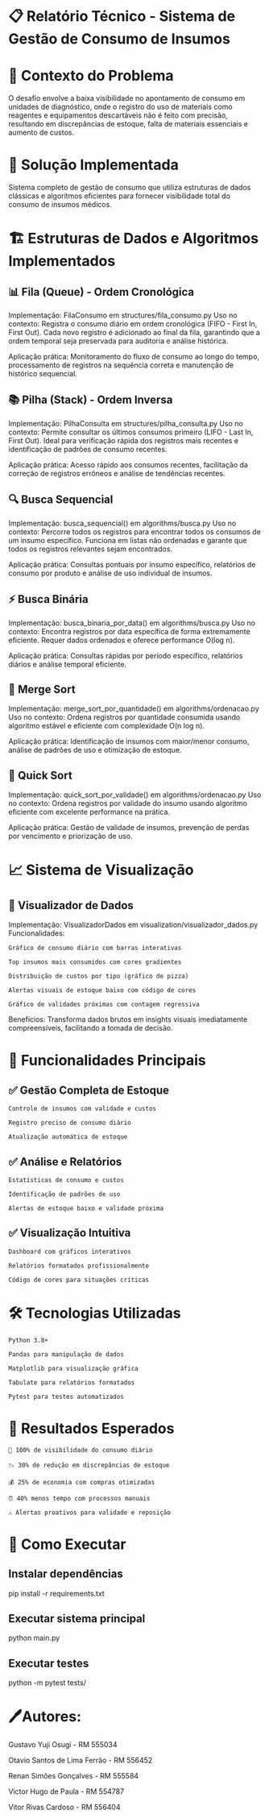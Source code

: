 # 📋 Relatório Técnico - Sistema de Gestão de Consumo de Insumos
# 🏥 Contexto do Problema

O desafio envolve a baixa visibilidade no apontamento de consumo em unidades de diagnóstico, onde o registro do uso de materiais como reagentes e equipamentos descartáveis não é feito com precisão, resultando em discrepâncias de estoque, falta de materiais essenciais e aumento de custos.
# 🎯 Solução Implementada

Sistema completo de gestão de consumo que utiliza estruturas de dados clássicas e algoritmos eficientes para fornecer visibilidade total do consumo de insumos médicos.
# 🏗️ Estruturas de Dados e Algoritmos Implementados
## 📊 Fila (Queue) - Ordem Cronológica

Implementação: FilaConsumo em structures/fila_consumo.py
Uso no contexto: Registra o consumo diário em ordem cronológica (FIFO - First In, First Out). Cada novo registro é adicionado ao final da fila, garantindo que a ordem temporal seja preservada para auditoria e análise histórica.

Aplicação prática: Monitoramento do fluxo de consumo ao longo do tempo, processamento de registros na sequência correta e manutenção de histórico sequencial.
## 📚 Pilha (Stack) - Ordem Inversa

Implementação: PilhaConsulta em structures/pilha_consulta.py
Uso no contexto: Permite consultar os últimos consumos primeiro (LIFO - Last In, First Out). Ideal para verificação rápida dos registros mais recentes e identificação de padrões de consumo recentes.

Aplicação prática: Acesso rápido aos consumos recentes, facilitação da correção de registros errôneos e análise de tendências recentes.
## 🔍 Busca Sequencial

Implementação: busca_sequencial() em algorithms/busca.py
Uso no contexto: Percorre todos os registros para encontrar todos os consumos de um insumo específico. Funciona em listas não ordenadas e garante que todos os registros relevantes sejam encontrados.

Aplicação prática: Consultas pontuais por insumo específico, relatórios de consumo por produto e análise de uso individual de insumos.
## ⚡ Busca Binária

Implementação: busca_binaria_por_data() em algorithms/busca.py
Uso no contexto: Encontra registros por data específica de forma extremamente eficiente. Requer dados ordenados e oferece performance O(log n).

Aplicação prática: Consultas rápidas por período específico, relatórios diários e análise temporal eficiente.
## 🔄 Merge Sort

Implementação: merge_sort_por_quantidade() em algorithms/ordenacao.py
Uso no contexto: Ordena registros por quantidade consumida usando algoritmo estável e eficiente com complexidade O(n log n).

Aplicação prática: Identificação de insumos com maior/menor consumo, análise de padrões de uso e otimização de estoque.
## 🚀 Quick Sort

Implementação: quick_sort_por_validade() em algorithms/ordenacao.py
Uso no contexto: Ordena registros por validade do insumo usando algoritmo eficiente com excelente performance na prática.

Aplicação prática: Gestão de validade de insumos, prevenção de perdas por vencimento e priorização de uso.
# 📈 Sistema de Visualização
## 🎨 Visualizador de Dados

Implementação: VisualizadorDados em visualization/visualizador_dados.py
Funcionalidades:

    Gráfico de consumo diário com barras interativas

    Top insumos mais consumidos com cores gradientes

    Distribuição de custos por tipo (gráfico de pizza)

    Alertas visuais de estoque baixo com código de cores

    Gráfico de validades próximas com contagem regressiva

Benefícios: Transforma dados brutos em insights visuais imediatamente compreensíveis, facilitando a tomada de decisão.

# 🚀 Funcionalidades Principais
## ✅ Gestão Completa de Estoque

    Controle de insumos com validade e custos

    Registro preciso de consumo diário

    Atualização automática de estoque

## ✅ Análise e Relatórios

    Estatísticas de consumo e custos

    Identificação de padrões de uso

    Alertas de estoque baixo e validade próxima

## ✅ Visualização Intuitiva

    Dashboard com gráficos interativos

    Relatórios formatados profissionalmente

    Código de cores para situações críticas

# 🛠️ Tecnologias Utilizadas

    Python 3.8+

    Pandas para manipulação de dados

    Matplotlib para visualização gráfica

    Tabulate para relatórios formatados

    Pytest para testes automatizados

# 🎯 Resultados Esperados

    🎯 100% de visibilidade do consumo diário

    📉 30% de redução em discrepâncias de estoque

    💰 25% de economia com compras otimizadas

    ⏰ 40% menos tempo com processos manuais

    ⚠️ Alertas proativos para validade e reposição

# 📝 Como Executar

## Instalar dependências
pip install -r requirements.txt

## Executar sistema principal
python main.py

## Executar testes
python -m pytest tests/

# 🖊️Autores:

Gustavo Yuji Osugi - RM 555034

Otavio Santos de Lima Ferrão - RM 556452

Renan Simões Gonçalves - RM 555584

Victor Hugo de Paula - RM 554787

Vitor Rivas Cardoso - RM 556404

